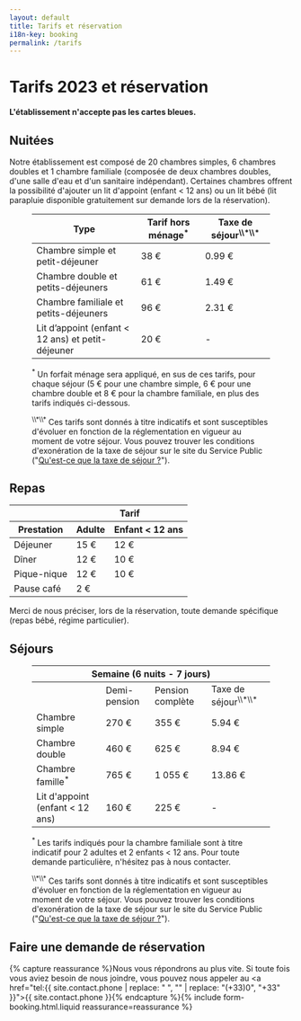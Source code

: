 ```yaml
---
layout: default
title: Tarifs et réservation
i18n-key: booking
permalink: /tarifs
---
```

# Tarifs 2023 et réservation

**L'établissement n'accepte pas les cartes bleues.**

## Nuitées

Notre établissement est composé de 20 chambres simples, 6 chambres doubles et 1 chambre familiale (composée de deux chambres doubles, d'une salle d'eau et d'un sanitaire indépendant). Certaines chambres offrent la possibilité d'ajouter un lit d'appoint (enfant&nbsp;<&nbsp;12 ans) ou un lit bébé (lit parapluie disponible gratuitement sur demande lors de la réservation).

<figure>
    <table>
    <thead>
        <tr>
        <th>Type</th>
        <th class="price">Tarif hors ménage<sup>*</sup></th>
        <th>Taxe de séjour<sup>\\*\\*</sup></th>
        </tr>
    </thead>
    <tbody>
        <tr>
        <td>Chambre simple et petit-déjeuner</td>
        <td class="price">38 €</td>
        <td>0.99 €</td>
        </tr>
        <tr>
        <td>Chambre double et petits-déjeuners</td>
        <td class="price">61 €</td>
        <td>1.49 €</td>
        </tr>
        <tr>
        <td>Chambre familiale et petits-déjeuners</td>
        <td class="price">96 €</td>
        <td>2.31 €</td>
        </tr>
        <tr>
        <td>Lit d’appoint (enfant &lt; 12 ans) et petit-déjeuner</td>
        <td class="price">20 €</td>
        <td> - </td>
        </tr>
    </tbody>
    </table>
    <figcaption>
        <p><sup>*</sup> Un forfait ménage sera appliqué, en sus de ces tarifs, pour chaque séjour (5 € pour une chambre simple, 6 € pour une chambre double et 8 € pour la chambre familiale, en plus des tarifs indiqués ci-dessous.</p>
        <p><sup>\\*\\*</sup> Ces tarifs sont donnés à titre indicatifs et sont susceptibles d'évoluer en fonction de la réglementation en vigueur au moment de votre séjour. Vous pouvez trouver les conditions d'exonération de la taxe de séjour sur le site du Service Public ("<a href="https://www.service-public.fr/particuliers/vosdroits/F2048">Qu'est-ce que la taxe de séjour ?</a>").</p>
    </figcaption>
</figure>

## Repas

<table>
<thead>
    <tr>
    <th></th>
    <th colspan="2">Tarif</th>
    </tr>
    <tr>
    <th>Prestation</th>
    <th>Adulte</th>
    <th>Enfant&nbsp;<&nbsp;12 ans</th>
    </tr>
</thead>
<tbody>
    <tr>
    <td>Déjeuner</td>
    <td class="price">15 €</td>
    <td class="price">12 €</td>
    </tr>
    <tr>
    <td>Dîner</td>
    <td class="price">12 €</td>
    <td class="price">10 €</td>
    </tr>
    <tr>
    <td>Pique-nique</td>
    <td class="price">12 €</td>
    <td class="price">10 €</td>
    </tr>
    <tr>
    <td>Pause café</td>
    <td colspan="2" class="price">2 €</td>
    </tr>
</tbody>
</table>

Merci de nous préciser, lors de la réservation, toute demande spécifique (repas bébé, régime particulier).

## Séjours

<figure>
    <table>
        <thead>
            <tr>
                <th colspan="5">Semaine (6 nuits - 7 jours)</th>
            </tr>
        </thead>
        <tbody>
            <tr>
                <td></td>
                <td>Demi-pension</td>
                <td>Pension complète</td>
                <td>Taxe de séjour<sup>\\*\\*</sup></td>
            </tr>
            <tr>
                <td>Chambre simple</td>
                <td class="price">270 €</td>
                <td class="price">355 €</td>
                <td class="price">5.94 €</td>
            </tr>
            <tr>
                <td>Chambre double</td>
                <td class="price">460 €</td>
                <td class="price">625 €</td>
                <td class="price">8.94 €</td>
            </tr>
            <tr>
                <td>Chambre famille<sup>*</sup></td>
                <td class="price">765 €</td>
                <td class="price">1 055 €</td>
                <td class="price">13.86 €</td>
            </tr>
            <tr>
                <td>Lit d'appoint (enfant < 12 ans)</td>
                <td class="price">160 €</td>
                <td class="price">225 €</td>
                <td class="price"> - </td>
            </tr>
        </tbody>
    </table>
    <figcaption>
        <p><sup>*</sup> Les tarifs indiqués pour la chambre familiale sont à titre indicatif pour 2 adultes et 2 enfants < 12 ans. Pour toute demande particulière, n'hésitez pas à nous contacter.</p>
        <p><sup>\\*\\*</sup> Ces tarifs sont donnés à titre indicatifs et sont susceptibles d'évoluer en fonction de la réglementation en vigueur au moment de votre séjour. Vous pouvez trouver les conditions d'exonération de la taxe de séjour sur le site du Service Public ("<a href="https://www.service-public.fr/particuliers/vosdroits/F2048">Qu'est-ce que la taxe de séjour ?</a>").</p>
    </figcaption>
</figure>

## Faire une demande de réservation

{% capture reassurance %}Nous vous répondrons au plus vite. Si toute fois vous aviez besoin de nous joindre, vous pouvez nous appeler au <a href="tel:{{ site.contact.phone | replace: " ", "" | replace: "(+33)0", "+33" }}">{{ site.contact.phone }}</a>{% endcapture %}{% include form-booking.html.liquid reassurance=reassurance %}